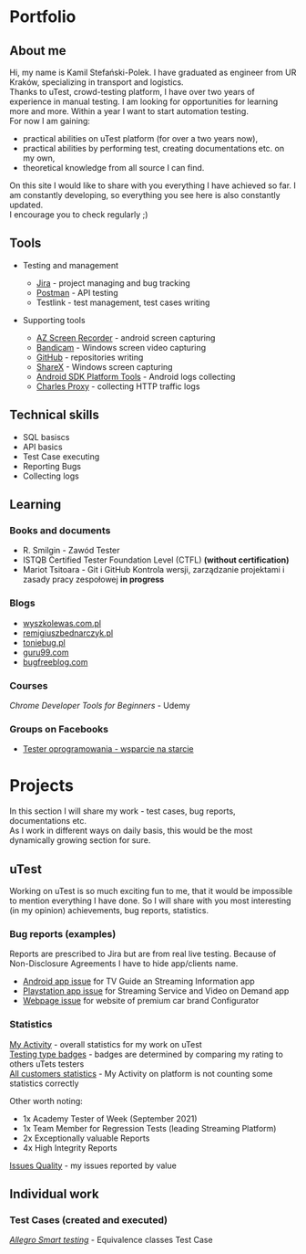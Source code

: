 # Portfolio


## About me
Hi, my name is Kamil Stefański-Polek. I have graduated as engineer from UR Kraków, specializing in transport and logistics.<br>
Thanks to uTest, crowd-testing platform, I have over two years of experience in manual testing. I am looking for opportunities for learning more and more.
Within a year I want to start automation testing.<br>
For now I am gaining:
* practical abilities on uTest platform (for over a two years now),
* practical abilities by performing test, creating documentations etc. on my own,
* theoretical knowledge from all source I can find.

On this site I would like to share with you everything I have achieved so far.
I am constantly developing, so everything you see here is also constantly updated. <br>
I encourage you to check regularly ;)

## Tools
* Testing and management 
  * [Jira](https://www.atlassian.com/pl/software/jira) - project managing and bug tracking
  * [Postman](https://www.postman.com/) - API testing 
  * Testlink - test management, test cases writing

* Supporting tools
  * [AZ Screen Recorder](https://play.google.com/store/apps/details?id=com.hecorat.screenrecorder.free&hl=en&gl=US&pli=1) - android screen capturing
  * [Bandicam](https://www.bandicam.com/pl/) - Windows screen video capturing
  * [GitHub](https://github.com/) - repositories writing
  * [ShareX](https://getsharex.com/) - Windows screen capturing
  * [Android SDK Platform Tools](https://developer.android.com/studio/releases/platform-tools) - Android logs collecting
  * [Charles Proxy](https://www.charlesproxy.com/) - collecting HTTP traffic logs

## Technical skills
* SQL basiscs
* API basics
* Test Case executing
* Reporting Bugs
* Collecting logs

## Learning

### Books and documents
* R. Smilgin - Zawód Tester
* ISTQB Certified Tester Foundation Level (CTFL) __(without certification)__
* Mariot Tsitoara - Git i GitHub Kontrola wersji, zarządzanie projektami i zasady pracy zespołowej __in progress__

### Blogs 
* [wyszkolewas.com.pl](https://www.wyszkolewas.com.pl/)
* [remigiuszbednarczyk.pl](https://remigiuszbednarczyk.pl/)
* [toniebug.pl](https://www.toniebug.pl/)
* [guru99.com](https://www.guru99.com/software-testing.html)
* [bugfreeblog.com](https://bugfreeblog.com/)

### Courses
*Chrome Developer Tools for Beginners* - Udemy

### Groups on Facebooks
* [Tester oprogramowania - wsparcie na starcie](https://www.facebook.com/groups/testeroprogramowania/)

# Projects
In this section I will share my work - test cases, bug reports, documentations etc.<br>
As I work in different ways on daily basis, this would be the most dynamically growing section for sure.

## uTest
Working on uTest is so much exciting fun to me, that it would be impossible to mention everything I have done. So I will share with you most interesting (in  my opinion) achievements, bug reports, statistics.<br>

### Bug reports (examples)
Reports are prescribed to Jira but are from real live testing.
Because of Non-Disclosure Agreements I have to hide app/clients name.
* [Android app issue](https://drive.google.com/file/d/1emJ1dwQqTS16g2U0ILxJI7L5PfQAx83R/view) for TV Guide an Streaming Information app
* [Playstation app issue](https://drive.google.com/file/d/1I6tfwrML6aW_tqQ9AgX0cnIYzuokhzPh/view) for Streaming Service and Video on Demand app
* [Webpage issue](https://drive.google.com/file/d/1FLL5c5Hkhey-AyXsHFhe7-EYMRIbus2E/view) for website of premium car brand Configurator

### Statistics
[My Activity](https://drive.google.com/file/d/1FFdtxxon11KWErnCVtgWMj4Gm0cZhrjf/view) - overall statistics for my work on uTest <br>
[Testing type badges](https://drive.google.com/file/d/12keT5IeXWO41ZGLjmY0gftO9xj-pWY0L/view) - badges are determined by comparing my rating to others uTets testers <br>
[All customers statistics](https://docs.google.com/spreadsheets/d/1QV2zdMfI_xx_1SRSFBXciHrlgcq-FshKVUK7tVQRifY/edit#gid=0) - My Activity on platform is not counting some statistics correctly<br>

Other worth noting:
* 1x Academy Tester of Week  (September 2021)
* 1x Team Member for Regression Tests (leading Streaming Platform)
* 2x Exceptionally valuable Reports 
* 4x High Integrity Reports<br>

[Issues Quality](https://drive.google.com/file/d/1gM_nfTvFoL4khbrvl3KeHjuQWEpFGbHp/view) - my issues reported by value <br>
## Individual work<br>

### Test Cases (created and executed)

[*Allegro Smart testing*](https://github.com/KStefanski-Polek/Files/blob/main/Allegro%20Smart%20TC.jpg) - Equivalence classes Test Case<br>

